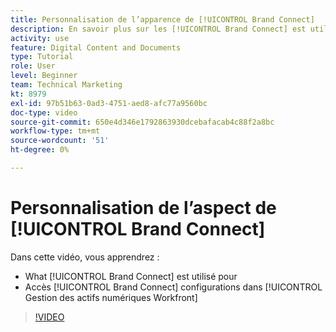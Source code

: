 ```yaml
---
title: Personnalisation de l’apparence de [!UICONTROL Brand Connect]
description: En savoir plus sur les [!UICONTROL Brand Connect] est utilisé pour et comment accéder à [!UICONTROL Brand Connect] configurations dans [!UICONTROL Gestion des actifs numériques Workfront].
activity: use
feature: Digital Content and Documents
type: Tutorial
role: User
level: Beginner
team: Technical Marketing
kt: 8979
exl-id: 97b51b63-0ad3-4751-aed8-afc77a9560bc
doc-type: video
source-git-commit: 650e4d346e1792863930dcebafacab4c88f2a8bc
workflow-type: tm+mt
source-wordcount: '51'
ht-degree: 0%

---
```


# Personnalisation de l’aspect de [!UICONTROL Brand Connect]

Dans cette vidéo, vous apprendrez :

* What [!UICONTROL Brand Connect] est utilisé pour
* Accès [!UICONTROL Brand Connect] configurations dans [!UICONTROL Gestion des actifs numériques Workfront]

>[!VIDEO](https://video.tv.adobe.com/v/335241/?quality=12&learn=on)
